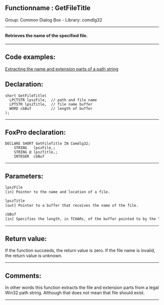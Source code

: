<link rel="stylesheet" type="text/css" href="../../css/win32api.css">  
<link rel="stylesheet" href="https://cdnjs.cloudflare.com/ajax/libs/font-awesome/4.7.0/css/font-awesome.min.css">

## Functionname : GetFileTitle
Group: Common Dialog Box - Library: comdlg32    
***  


#### Retrieves the name of the specified file.
***  


## Code examples:
[Extracting the name and extension parts of a path string](../../samples/sample_118.md)  

## Declaration:
```foxpro  
short GetFileTitle(
  LPCTSTR lpszFile,  // path and file name
  LPTSTR lpszTitle,  // file name buffer
  WORD cbBuf         // length of buffer
);  
```  
***  


## FoxPro declaration:
```foxpro  
DECLARE SHORT GetFileTitle IN Comdlg32;
	STRING   lpszFile,;
	STRING @ lpszTitle,;
	INTEGER  cbBuf  
```  
***  


## Parameters:
```txt  
lpszFile
[in] Pointer to the name and location of a file.

lpszTitle
[out] Pointer to a buffer that receives the name of the file.

cbBuf
[in] Specifies the length, in TCHARs, of the buffer pointed to by the lpszTitle parameter.  
```  
***  


## Return value:
If the function succeeds, the return value is zero. If the file name is invalid, the return value is unknown. 
  
***  


## Comments:
In other words this function extracts the file and extension parts from a legal Win32 path string. Although that does not mean that file should exist.  
  
***  


